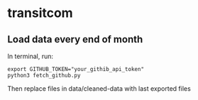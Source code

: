# transitcom

## Load data every end of month

In terminal, run:

```
export GITHUB_TOKEN="your_githib_api_token"
python3 fetch_github.py
```

Then replace files in data/cleaned-data with last exported files
